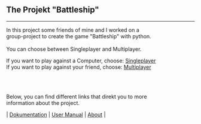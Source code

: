 ## The Projekt "Battleship"

---

In this project some friends of mine and I worked on a <br>
group-project to create the game "Battleship" with python. <br>
<br>
You can choose between Singleplayer and Multiplayer.

If you want to play against a Computer, choose: [Singleplayer](https://marketsplash.com/de/blogbeitrag-vorlagen/) <br>
If you want to play against your friend, choose: [Multiplayer](https://marketsplash.com/de/blogbeitrag-vorlagen/)

<br>

<br>

Below, you can find different links that direkt you to more <br>
information about the project. <br>


| [Dokumentation](https://github.com/tud22/project_week/wiki/Documentation-of-the-project-%E2%80%9CBattleship%E2%80%9D) | [User Manual](https://github.com/tud22/project_week/wiki/User-Manual) | [About](https://github.com/tud22/project_week/wiki/About-the-Projekt) |
